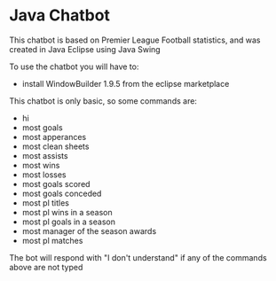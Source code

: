 # Java Chatbot
This chatbot is based on Premier League Football statistics, and was created in Java Eclipse using Java Swing

To use the chatbot you will have to:
- install WindowBuilder 1.9.5 from the eclipse marketplace

This chatbot is only basic, so some commands are:
- hi
- most goals
- most apperances
- most clean sheets
- most assists
- most wins
- most losses
- most goals scored
- most goals conceded
- most pl titles
- most pl wins in a season
- most pl goals in a season
- most manager of the season awards
- most pl matches

The bot will respond with "I don't understand" if any of the commands above are not typed
